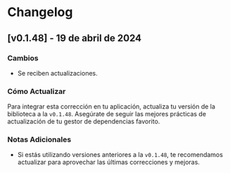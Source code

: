 # Changelog

## [v0.1.48] - 19 de abril de 2024

### Cambios

- Se reciben actualizaciones.

### Cómo Actualizar

Para integrar esta corrección en tu aplicación, actualiza tu versión de la biblioteca a la `v0.1.48`. Asegúrate de seguir las mejores prácticas de actualización de tu gestor de dependencias favorito.

### Notas Adicionales

- Si estás utilizando versiones anteriores a la `v0.1.48`, te recomendamos actualizar para aprovechar las últimas correcciones y mejoras.
